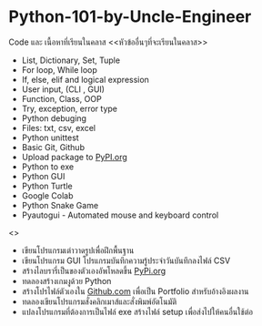 # Python-101-by-Uncle-Engineer
Code และ เนื้อหาที่เรียนในคลาส
<<หัวข้ออื่นๆที่จะเรียนในคลาส>>

- List, Dictionary, Set, Tuple
- For loop, While loop
- If, else, elif and logical expression
- User input, (CLI , GUI)
- Function, Class, OOP
- Try, exception, error type
- Python debuging
- Files: txt, csv, excel
- Python unittest
- Basic Git, Github
- Upload package to [PyPI.org](https://l.facebook.com/l.php?u=https%3A%2F%2FPyPI.org%2F%3Ffbclid%3DIwAR2ontziuTP6fhhW1KtFBB-pBmoMLp6dfYN8nPJwyuydHPI2IkhgCAs6DL8&h=AT3VQSP8weGlU1entGV_3yB2tH90oIakhWVfA7-GzYM-S3ABtdCdKdLDgRJWw6-quuJTJahxtPHQCwfzb-7YwKQ6jorHy8YR2apyt5eJZFyp3-vT6XAaruCRwFU9m6n5Kz3jAwK-TrYrXPbskYWfTLED-Q&__tn__=-UK-y-R&c[0]=AT2i1maHlVI6ZQ_3-KuqtLEAxQosl-eRd0A6xXf5xiGwZon9vfIralvVhZreJdh4AZSVB-eGi3SW_0FZ1aOWowU1b53r14E_kT1L2PnjNe8meOhnmZXDxRPHckiwS3Tpt7sckYUHu34Dq4RVjrXfHi8vP0jPQ5llsgMV_Ph6cmY51VN8OKDx0c2G566CnZK3mwsnms-cZKeqsXF10npk42HKjPTiwlBT0jtR)
- Python to exe
- Python GUI
- Python Turtle
- Google Colab
- Python Snake Game
- Pyautogui - Automated mouse and keyboard control

<<Workshop>>

- เขียนโปรแกรมเต่าวาดรูปเพื่อฝึกพื้นฐาน
- เขียนโปรแกรม GUI โปรแกรมบันทึกความรู้ประจำวันบันทึกลงไฟล์ CSV
- สร้างไลบรารี่เป็นของตัวเองอัพโหลดขึ้น [PyPi.org](https://l.facebook.com/l.php?u=https%3A%2F%2FPyPi.org%2F%3Ffbclid%3DIwAR0CaTTt_kLqZI6e7mzEtGfEd3w1XWJiG94PVFdLbLmY9wqO9o6k750B-00&h=AT2iVdBdz8-cFbrbg8cvilPhaL727rCgmzgyOvm8V63qfIUaYGVe5L7YaTUVSmBEBdI7RG-cb3GGm74Z13ObkrlESiUT7YQ_Ojg44MMMAUHHkdeun8Ec3MUmRMI-bRa1wy8uFqzkkLXkFQS1xQG16FaFUg&__tn__=-UK-y-R&c[0]=AT2i1maHlVI6ZQ_3-KuqtLEAxQosl-eRd0A6xXf5xiGwZon9vfIralvVhZreJdh4AZSVB-eGi3SW_0FZ1aOWowU1b53r14E_kT1L2PnjNe8meOhnmZXDxRPHckiwS3Tpt7sckYUHu34Dq4RVjrXfHi8vP0jPQ5llsgMV_Ph6cmY51VN8OKDx0c2G566CnZK3mwsnms-cZKeqsXF10npk42HKjPTiwlBT0jtR)
- ทดลองสร้างเกมงูด้วย Python
- สร้างโปรไฟล์ตัวเองใน [Github.com](https://l.facebook.com/l.php?u=https%3A%2F%2FGithub.com%2F%3Ffbclid%3DIwAR2D5bfFfRsmIN8fckqwQZySqB0Prjk-_GqSCCrV_Cb1OMQ3bNVZ1f5_hv4&h=AT3H73IcQIFdNctgddHJwA7pUU-OTU1ZVfMOyj7AhhL0n6s-0dQFcp9HqSO34xwhoYUZJ2dY6cSYj82t0LZhv1Uign9uYe17iiObETlRaR1QqZFNDSlCl1YR0PE1pMWG2ElXlp5kk9UnW1JK8glC0jFLvQ&__tn__=-UK-y-R&c[0]=AT2i1maHlVI6ZQ_3-KuqtLEAxQosl-eRd0A6xXf5xiGwZon9vfIralvVhZreJdh4AZSVB-eGi3SW_0FZ1aOWowU1b53r14E_kT1L2PnjNe8meOhnmZXDxRPHckiwS3Tpt7sckYUHu34Dq4RVjrXfHi8vP0jPQ5llsgMV_Ph6cmY51VN8OKDx0c2G566CnZK3mwsnms-cZKeqsXF10npk42HKjPTiwlBT0jtR) เพื่อเป็น Portfolio สำหรับอ้างอิงผลงาน
- ทดลองเขียนโปรแกรมสั่งคลิกเมาส์และสั่งพิมพ์อัตโนมัติ
- แปลงโปรแกรมที่ต้องการเป็นไฟล์ exe สร้างไฟล์ setup เพื่อส่งไปให้คนอื่นใช้ต่อ
